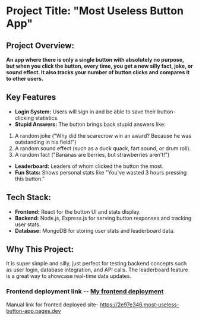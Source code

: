 # Project Title: "Most Useless Button App"
## Project Overview:
**An app where there is only a single button with absolutely no purpose, but when you click the button, every time, you get a new silly fact, joke, or sound effect. It also tracks your number of button clicks and compares it to other users.**

## Key Features

- **Login System:**
Users will sign in and be able to save their button-clicking statistics.
- **Stupid Answers:**
The button brings back stupid answers like:
1. A random joke ("Why did the scarecrow win an award? Because he was outstanding in his field!")
2. A random sound effect (such as a duck quack, fart sound, or drum roll).
3. A random fact ("Bananas are berries, but strawberries aren't!")
- **Leaderboard:**
Leaders of whom clicked the button the most.
- **Fun Stats:** Shows personal stats like "You've wasted 3 hours pressing this button."

## Tech Stack:

- **Frontend:** React for the button UI and stats display.
- **Backend:** Node.js, Express.js for serving button responses and tracking user stats.
- **Database:** MongoDB for storing user stats and leaderboard data.


## Why This Project:

It is super simple and silly, just perfect for testing backend concepts such as user login, database integration, and API calls.
The leaderboard feature is a great way to showcase real-time data updates.


### Frontend deployment link -- [My frontend deployment](https://2e97e346.most-useless-button-app.pages.dev)


Manual link for fronted deployed site- https://2e97e346.most-useless-button-app.pages.dev
